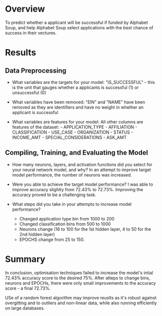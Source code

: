 # Overview
To predict whether a applicant will be successful if funded by Alphabet Soup, and help Alphabet Soup select applications with the best chance of success in their vectures.

# Results
## Data Preprocessing
- What variables are the targets for your model: "IS_SUCCESSFUL" - this is the unit that gauges whether a applicants is successful (1) or unsuccessful (0)

- What variables have been removed: "EIN" and "NAME" have been removed as they are identifiers and have no weight in whether an applicant is successful

- What variables are features for your model: All other columns are features of the dataset:
        - APPLICATION_TYPE
        - AFFILIATION 
        - CLASSIFICATION
        - USE_CASE
        - ORGANIZATION
        - STATUS
        - INCOME_AMT 
        - SPECIAL_CONSIDERATIONS 
        - ASK_AMT 

## Compiling, Training, and Evaluating the Model
- How many neurons, layers, and activation functions did you select for your neural network model, and why? In an attempt to improve target model performance, the number of neurons was increased.

- Were you able to achieve the target model performance? I was able to improve accuracy slighlty from 72.43% to 72.73%. Improving the accuracy proved to be a challenging task.

- What steps did you take in your attempts to increase model performance?
    - Changed application type bin from 1000 to 200 
    - Changed classification bins from 500 to 1000
    - Neurons change (16 to 100 for the 1st hidden layer, 4 to 50 for the 2nd hidden layer)
    - EPOCHS change from 25 to 150.

# Summary
In conclusion, optimisation techniques failed to increase the model's intial 72.43% accuracy score to the desired 75%. After atteps to change bins, neurons and EPOCHs, there were only small improvements to the accuracy score - a final 72.73%. 

USe of a random forest algorithm may improve reuslts as it's robust against overgitting and to outliers and non-linear data, while also running efficiently on large databases.
